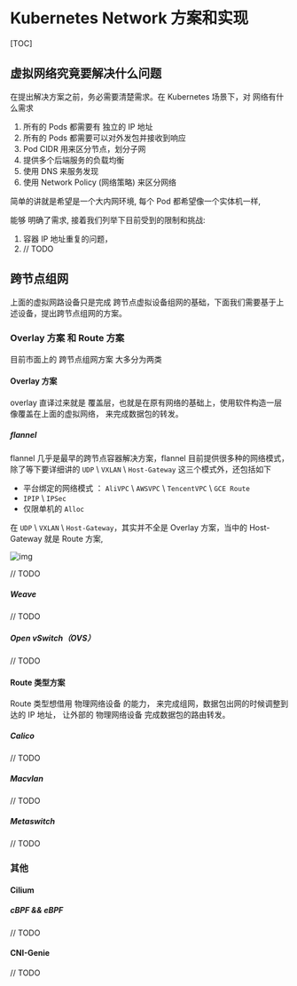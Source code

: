 # Kubernetes Network 方案和实现

[TOC]

## 虚拟网络究竟要解决什么问题

在提出解决方案之前，务必需要清楚需求。在 Kubernetes 场景下，对 网络有什么需求

1. 所有的 Pods 都需要有 独立的 IP 地址
2. 所有的 Pods 都需要可以对外发包并接收到响应
3. Pod CIDR 用来区分节点，划分子网
4. 提供多个后端服务的负载均衡
5. 使用 DNS 来服务发现
6. 使用 Network Policy (网络策略) 来区分网络

简单的讲就是希望是一个大内网环境, 每个 Pod 都希望像一个实体机一样, 

能够 明确了需求, 接着我们列举下目前受到的限制和挑战:

1. 容器 IP 地址重复的问题，
2. // TODO

## 跨节点组网

上面的虚拟网路设备只是完成 跨节点虚拟设备组网的基础，下面我们需要基于上述设备，提出跨节点组网的方案。

### Overlay 方案 和 Route 方案

目前市面上的 跨节点组网方案 大多分为两类

#### Overlay 方案

overlay 直译过来就是 覆盖层，也就是在原有网络的基础上，使用软件构造一层像覆盖在上面的虚拟网络， 来完成数据包的转发。

##### flannel

flannel 几乎是最早的跨节点容器解决方案，flannel 目前提供很多种的网络模式，除了等下要详细讲的 `UDP` \ `VXLAN` \ `Host-Gateway` 这三个模式外，还包括如下

* 平台绑定的网络模式 ： `AliVPC` \ `AWSVPC` \ `TencentVPC` \ `GCE Route`
* `IPIP` \ `IPSec` 
* 仅限单机的 `Alloc`

在 `UDP` \ `VXLAN` \ `Host-Gateway`，其实并不全是 Overlay 方案，当中的 Host-Gateway 就是 Route 方案,

![img](https://miro.medium.com/max/1806/1*JqSLd3cPv14BWDtE7YEcRA.png)

// TODO

##### Weave

// TODO

##### Open vSwitch（OVS）

// TODO



#### Route 类型方案

Route 类型想借用 物理网络设备 的能力， 来完成组网，数据包出网的时候调整到达的 IP 地址， 让外部的 物理网络设备 完成数据包的路由转发。

##### Calico

// TODO

##### Macvlan

// TODO

##### Metaswitch

// TODO

### 其他

#### Cilium

##### cBPF && eBPF

// TODO

#### CNI-Genie

// TODO

